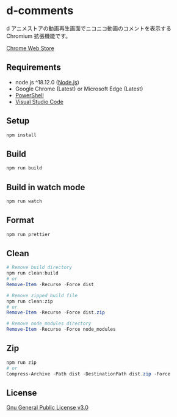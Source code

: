 # d-comments

d アニメストアの動画再生画面でニコニコ動画のコメントを表示する Chromium 拡張機能です。

[Chrome Web Store](https://chrome.google.com/webstore/detail/d-comments/jocjhkklfiaojhhnjiejmimlohaemiep)

## Requirements

- node.js ^18.12.0 ([Node.js](https://nodejs.org/ja/))
- Google Chrome (Latest) or Microsoft Edge (Latest)
- [PowerShell](https://docs.microsoft.com/ja-jp/powershell/scripting/install/installing-powershell)
- [Visual Studio Code](https://code.visualstudio.com/)

## Setup

```PowerShell
npm install
```

## Build

```PowerShell
npm run build
```

## Build in watch mode

```PowerShell
npm run watch
```

## Format

```PowerShell
npm run prettier
```

## Clean

```PowerShell
# Remove build directory
npm run clean:build
# or
Remove-Item -Recurse -Force dist

# Remove zipped build file
npm run clean:zip
# or
Remove-Item -Recurse -Force dist.zip

# Remove node_modules directory
Remove-Item -Recurse -Force node_modules
```

## Zip

```PowerShell
npm run zip
# or
Compress-Archive -Path dist -DestinationPath dist.zip -Force
```

## License

[Gnu General Public License v3.0](LICENSE.txt)
